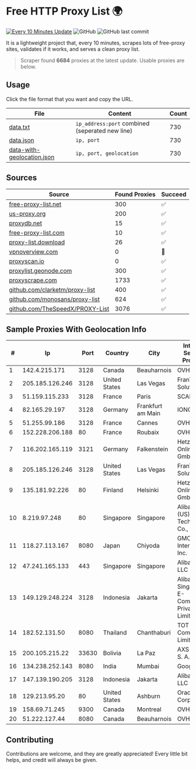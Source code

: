 
# Free HTTP Proxy List 🌍

[![Every 10 Minutes Update](https://github.com/mertguvencli/http-proxy-list/actions/workflows/main.yml/badge.svg?branch=main)](https://github.com/mertguvencli/http-proxy-list/actions/workflows/main.yml)
![GitHub](https://img.shields.io/github/license/mertguvencli/http-proxy-list)
![GitHub last commit](https://img.shields.io/github/last-commit/mertguvencli/http-proxy-list)

It is a lightweight project that, every 10 minutes, scrapes lots of free-proxy sites, validates if it works, and serves a clean proxy list.


> Scraper found **6684** proxies at the latest update. Usable proxies are below.

## Usage

Click the file format that you want and copy the URL.


|File|Content|Count|
|----|-------|-----|
|[data.txt](https://raw.githubusercontent.com/mertguvencli/http-proxy-list/main/proxy-list/data.txt)|`ip_address:port` combined (seperated new line)|730|
|[data.json](https://raw.githubusercontent.com/mertguvencli/http-proxy-list/main/proxy-list/data.json)|`ip, port`|730|
|[data-with-geolocation.json](https://raw.githubusercontent.com/mertguvencli/http-proxy-list/main/proxy-list/data-with-geolocation.json)|`ip, port, geolocation`|730|

## Sources

|Source|Found Proxies|Succeed|
|------|-------------|-------|
|[free-proxy-list.net](https://free-proxy-list.net)|300|✅|
|[us-proxy.org](https://www.us-proxy.org)|200|✅|
|[proxydb.net](http://proxydb.net)|15|✅|
|[free-proxy-list.com](https://free-proxy-list.com/?page=&port=&type%5B%5D=http&type%5B%5D=https&up_time=0&search=Search)|10|✅|
|[proxy-list.download](https://www.proxy-list.download/HTTP)|26|✅|
|[vpnoverview.com](https://vpnoverview.com/privacy/anonymous-browsing/free-proxy-servers)|0|🚫|
|[proxyscan.io](https://www.proxyscan.io)|0|✅|
|[proxylist.geonode.com](https://proxylist.geonode.com/api/proxy-list?limit=300&page=1&sort_by=lastChecked&sort_type=desc&protocols=http,https)|300|✅|
|[proxyscrape.com](https://api.proxyscrape.com/v2/?request=displayproxies&protocol=http&timeout=10000&country=all&ssl=all&anonymity=all)|1733|✅|
|[github.com/clarketm/proxy-list](https://raw.githubusercontent.com/clarketm/proxy-list/master/proxy-list-raw.txt)|400|✅|
|[github.com/monosans/proxy-list](https://raw.githubusercontent.com/monosans/proxy-list/main/proxies/http.txt)|624|✅|
|[github.com/TheSpeedX/PROXY-List](https://raw.githubusercontent.com/TheSpeedX/PROXY-List/master/http.txt)|3076|✅|


## Sample Proxies With Geolocation Info

|#|Ip|Port|Country|City|Internet Service Provider|
|-|--|----|-------|----|-------------------------|
|1|142.4.215.171|3128|Canada|Beauharnois|OVH SAS|
|2|205.185.126.246|3128|United States|Las Vegas|FranTech Solutions|
|3|51.159.115.233|3128|France|Paris|SCALEWAY|
|4|82.165.29.197|3128|Germany|Frankfurt am Main|IONOS SE|
|5|51.255.99.186|3128|France|Cannes|OVH SAS|
|6|152.228.206.188|80|France|Roubaix|OVH SAS|
|7|116.202.165.119|3121|Germany|Falkenstein|Hetzner Online GmbH|
|8|205.185.126.246|3128|United States|Las Vegas|FranTech Solutions|
|9|135.181.92.226|80|Finland|Helsinki|Hetzner Online GmbH|
|10|8.219.97.248|80|Singapore|Singapore|Alibaba (US) Technology Co., Ltd.|
|11|118.27.113.167|8080|Japan|Chiyoda|GMO Internet, Inc.|
|12|47.241.165.133|443|Singapore|Singapore|Alibaba.com LLC|
|13|149.129.248.224|3128|Indonesia|Jakarta|Alibaba.com Singapore E-Commerce Private Limited|
|14|182.52.131.50|8080|Thailand|Chanthaburi|TOT Public Company Limited|
|15|200.105.215.22|33630|Bolivia|La Paz|AXS Bolivia S. A.|
|16|134.238.252.143|8080|India|Mumbai|Google LLC|
|17|147.139.190.205|3128|Indonesia|Jakarta|Alibaba.com LLC|
|18|129.213.95.20|80|United States|Ashburn|Oracle Corporation|
|19|158.69.71.245|9300|Canada|Montreal|OVH SAS|
|20|51.222.127.44|8080|Canada|Beauharnois|OVH SAS|



## Contributing

Contributions are welcome, and they are greatly appreciated! Every
little bit helps, and credit will always be given.

